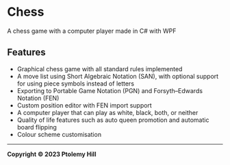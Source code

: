# Chess

A chess game with a computer player made in C# with WPF

## Features

- Graphical chess game with all standard rules implemented
- A move list using Short Algebraic Notation (SAN), with optional support for using piece symbols instead of letters
- Exporting to Portable Game Notation (PGN) and Forsyth–Edwards Notation (FEN)
- Custom position editor with FEN import support
- A computer player that can play as white, black, both, or neither
- Quality of life features such as auto queen promotion and automatic board flipping
- Colour scheme customisation

---

**Copyright © 2023  Ptolemy Hill**
